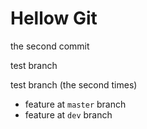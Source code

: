 # Hellow Git

the second commit

test branch

test branch (the second times)

- feature at `master` branch
- feature at `dev` branch

